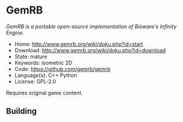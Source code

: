 # GemRB

_GemRB is a portable open-source implementation of Bioware's Infinity Engine._

- Home: http://www.gemrb.org/wiki/doku.php?id=start
- Download: http://www.gemrb.org/wiki/doku.php?id=download
- State: mature
- Keywords: isometric 2D
- Code: https://github.com/gemrb/gemrb
- Language(s): C++ Python
- License: GPL-2.0

Requires original game content.

## Building


